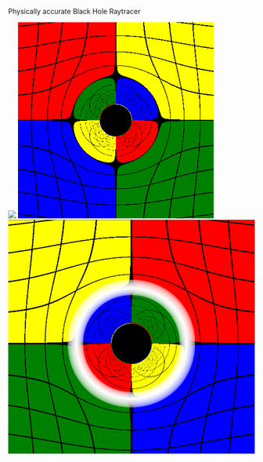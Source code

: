 Physically accurate Black Hole Raytracer

![](generated/walk_around.gif)
![](generated/color_map_BH_400_resolution.png)
![](generated/color_map_einstein_ring_BH.png)
